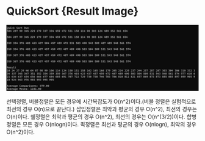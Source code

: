# QuickSort {Result Image}
![](./image12.png)

선택정렬, 버블정렬은 모든 경우에 시간복잡도가 O(n^2)이다.(버블 정렬은 실험적으로 최선의 경우 O(n)으로 끝난다.)
삽입정렬은 최악과 평균의 경우 O(n^2), 최선의 경우는 O(n)이다.
쉘정렬은 최악과 평균의 경우 O(n^2), 최선의 경우는 O(n^(3/2))이다.
합병정렬은 모든 경우 O(nlogn)이다.
퀵정렬은 최선과 평균의 경우 O(nlogn), 최악의 경우 O(n^2)이다.
